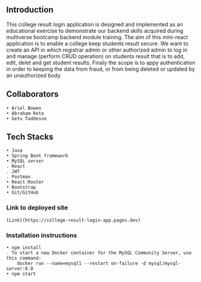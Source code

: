 ## Introduction

This college result login application is designed and implemented as an educational exercise to demonstrate our backend skills acquired during multiverse bootcamp backend module training. The aim of this mini-react application is to enable a college keep students result secure. We want to create an API in which registrar admin or other authorized admin to log in and manage (perform CRUD operation) on students result that is to add, edit, delet and get student results. Finaly the scope is to appy authentication in order to keeping the data from fraud, or from being deleted or updated by an unauthorized body.

## Collaborators

    • Ariel Bowen
    • Abraham Reta
    • Getu Taddesse

## Tech Stacks

    • Java
    • Spring Boot framework
    • MySQL server
    . React
    . JWT
    . Postman
    • React-Router
    • Bootstrap
    • Git/GitHub

### Link to deployed site

    [Link](https://college-result-login-app.pages.dev)

### Installation instructions

    • npm install
    . To start a new Docker container for the MySQL Community Server, use this command:
        docker run --name=mysql1 --restart on-failure -d mysql/mysql-server:8.0
    • npm start
